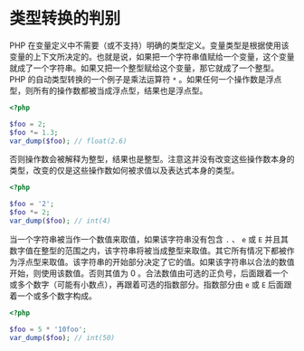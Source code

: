 # 类型转换的判别

PHP 在变量定义中不需要（或不支持）明确的类型定义。变量类型是根据使用该变量的上下文所决定的。也就是说，如果把一个字符串值赋给一个变量，这个变量就成了一个字符串。如果又把一个整型赋给这个变量，那它就成了一个整型。PHP 的自动类型转换的一个例子是乘法运算符 `*` 。如果任何一个操作数是浮点型，则所有的操作数都被当成浮点型，结果也是浮点型。

```php
<?php

$foo = 2;
$foo *= 1.3;
var_dump($foo); // float(2.6)

```

否则操作数会被解释为整型，结果也是整型。注意这并没有改变这些操作数本身的类型，改变的仅是这些操作数如何被求值以及表达式本身的类型。

```php
<?php

$foo = '2';
$foo *= 2;
var_dump($foo); // int(4)

```

当一个字符串被当作一个数值来取值，如果该字符串没有包含 `.` 、 `e` 或 `E` 并且其数字值在整型的范围之内，该字符串将被当成整型来取值。其它所有情况下都被作为浮点型来取值。该字符串的开始部分决定了它的值。如果该字符串以合法的数值开始，则使用该数值。否则其值为 0 。合法数值由可选的正负号，后面跟着一个或多个数字（可能有小数点），再跟着可选的指数部分。指数部分由 `e` 或 `E` 后面跟着一个或多个数字构成。

```php
<?php

$foo = 5 * '10foo';
var_dump($foo); // int(50)

```

